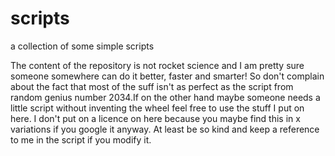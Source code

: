 # scripts
a collection of some simple scripts

The content of the repository is not rocket science and I am pretty sure someone somewhere can do it better, faster and smarter!
So don't complain about the fact that most of the suff isn't as perfect as the script from random genius number 2034.If on the other hand maybe someone needs a little script without inventing the wheel feel free to use the stuff I put on here. I don't put on a licence on here because you maybe find this in x variations if you google it anyway. At least be so kind and keep a reference to me in the script if you modify it. 

